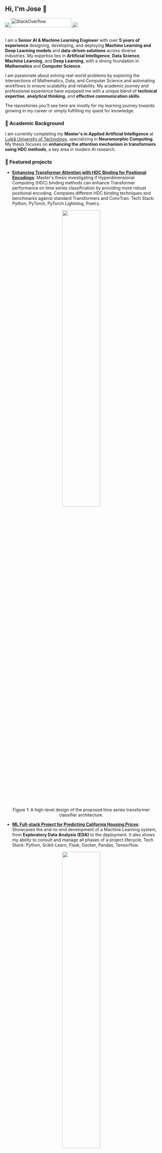<!--
Some ideas to get started:

- 🔭 I’m currently working on ...
- 🌱 I’m currently learning ...
- 👯 I’m looking to collaborate on ...
- 🤔 I’m looking for help with ...
- 💬 Ask me about ...
- 📫 How to reach me: ...
- ⚡ Fun fact: ...
-->

## Hi, I'm Jose 👋

 <!-- LinkedIn Contact -->
  <a href="https://www.linkedin.com/in/jose-juan-peña-gómez-4b81971a9" target="_blank">
    <img src="https://img.shields.io/badge/-JOSE%20JUAN%20PENA%20GOMEZ-blue?style=for-the-badge&logo=Linkedin&logoColor=white"/>
  </a>

 <!-- Stack Overflow badge -->
 <a href="https://stackoverflow.com/users/16984181/jose" target="_blank">
  <img alt="StackOverflow" src="https://stackoverflow-badge.vercel.app/?userID=16984181" width="200" height="30"/>
</a>
  
<!-- Second GitHub Account -->
  <a href="https://www.github.com/joseJuanWSB/">
    <img src="https://img.shields.io/badge/JoseJuanWSB-secondary-4183C4?logo=github&style=social"/>
  </a>

</br>
</br>

I am a **Senior AI & Machine Learning Engineer** with over **5 years of experience** designing, developing, and deploying **Machine Learning and Deep Learning models** and **data-driven solutions** across diverse industries. My expertise lies in **Artificial Intelligence**, **Data Science**, **Machine Learning**, and **Deep Learning**, with a strong foundation in **Mathematics** and **Computer Science**.

I am passionate about solving real-world problems by exploring the intersections of Mathematics, Data, and Computer Science and automating workflows to ensure scalability and reliability. My academic journey and professional experience have equipped me with a unique blend of **technical expertise**, **analytical thinking**, and **effective communication skills**.

The repositories you'll see here are mostly for my learning journey towards growing in my career or simply fulfilling my quest for knowledge.

### 🔬 Academic Background

I am currently completing my **Master's in Applied Artificial Intelligence** at [Luleå University of Technology](https://www.ltu.se/), specializing in **Neuromorphic Computing**. 
My thesis focuses on **enhancing the attention mechanism in transformers using HDC methods**, a key area in modern AI research.

### 🌟 Featured projects

- **[Enhancing Transformer Attention with HDC Binding for Positional Encodings](https://github.com/JoseJuan98/transformer-attention-with-hdc-binding)**: Master's thesis investigating if Hyperdimensional Computing (HDC) binding methods can enhance Transformer performance on time series classification by providing more robust positional encoding. Compares different HDC binding techniques and benchmarks against standard Transformers and ConvTran. Tech Stack: Python, PyTorch, PyTorch Lightning, Poetry.
<div align="center">
    <img src="https://github.com/JoseJuan98/transformer-attention-with-hdc-binding/blob/master/docs/diagrams/Model_Blocks.png?raw=true" width="50%" height="50%"/>
    <p style="text-align: center">Figure 1: A high-level design of the proposed time series transformer classifier architecture.</p>
 </div>

- **[ML Full-stack Project for Predicting California Housing Prices](https://github.com/JoseJuan98/ml-regression-project-california-housing)**: Showcases the end-to-end development of a Machine Learning system, from **Exploratory Data Analysis (EDA)** to the deployment. It also shows my ability to consult and manage all phases of a project lifecycle. Tech Stack: Python, Scikit-Learn, Flask, Docker, Pandas, Tensorflow.
<div align="center">
    <img src="https://github.com/JoseJuan98/ml-regression-project-california-housing/blob/master/artifacts/plots/population_density_and_price.png?raw=true" width="50%" height="50%"/>
    <p style="text-align: center">Figure 2: Population Density and Housing Price by Geographic Area</p>
 </div>

- **[Stock Price Prediction](https://github.com/JoseJuan98/stock-price-prediction)**: Developed predictive models for forecasting stock prices using **multivariate time series analysis** and **feature engineering**. Tech Stack: Python, PyTorch, Pandas, Scikit-Learn, PyTorch Lightning.

<div align="center">
    <img alt="" src="https://github.com/JoseJuan98/stock-price-prediction/blob/master/docs/img/forecast/GBM_Model_forecast.png?raw=true" width="80%" height="60%"/>
    <p style="text-align: center"> Figure 3: Forecast of the Stock Price using Gradient Boosting Machine</p>
</div>

- **[Computer Vision for Classification Experiments](https://github.com/JoseJuan98/computer-vision-classification-experiments)**: Conducted experiments with **Convolutional Neural Networks (CNNs)** to analyze the impact of parameters, feature extraction, and transfer learning. Tech Stack: Python, PyTorch, Torchvision, PyTorch Lightning.

<div align="center">
    <img src="https://github.com/JoseJuan98/computer-vision-classification-experiments/blob/master/docs/plots/metrics_alexnet_fine_tuning.png?raw=true" width="50%" height="50%"/>
    <p style="text-align: center">Figure 4: Metrics for AlexNet fine-tuning</p>
</div>

- **[Real-Time Detection System](https://github.com/JoseJuan98/real-time-detection-system)**: Built a real-time object detection system using **YOLOv11**, **OpenCV**, and **Faster R-CNN** for decoy filtering and localization. Tech Stack: Python, TensorFlow, OpenCV, PyTorch, Torchvision, Scikit-Image.

<div align="center">
    <img alt="" src="https://github.com/JoseJuan98/real-time-detection-system/blob/master/docs/img/faster_rcnn_experiment/with_decoy_filtering_and_3d_pos.png?raw=true" width="80%" height="50%"/>
    <p style="text-align: center"> Figure 5: Object detection, decoy filtering and 3D position estimation using Depth images
</p>
</div>

- **[Neuromorphic Computing for Spoken Digits Detection](https://github.com/JoseJuan98/neuromorphic-computing-spoken-digits-detection)**: Implemented a **Spiking Neural Network (SNN)** for classifying spoken digits using the **Spiking Heidelberg Digits (SHD)** dataset. Tech Stack: Python, SNNTorch, PyTorch, Tonic.

<div align="center">
    <img alt="" src="https://github.com/JoseJuan98/neuromorphic-computing-spoken-digits-detection/blob/master/docs/img/digit_samples.png?raw=true" width="50%" height="40%"/>
    <p style="text-align: center"> Figure 6: Samples of Spoken Digits</p>
</div>

- **[EEG Spiking Neural Network Project](https://github.com/JoseJuan98/eeg-spinking-neural-network)**: Developed a system for classifying brain signals using **Electroencephalogram (EEG)** data and **Spiking Neural Networks (SNNs)**. This project explores the intersection of **neuroscience** and **machine learning**, leveraging the temporal dynamics of spiking neurons to process EEG signals effectively. Tech Stack: Python, SNNTorch, PyTorch, Tonic.

<div align="center">
    <img alt="" src="https://github.com/JoseJuan98/eeg-spinking-neural-network/blob/master/docs/img/components_heatmap.png?raw=true" width="50%" height="50%"/>
    <p style="text-align: center"> Figure 7: Components Heatmap of EEG signals</p>
</div>

- **[Scratch DNN](https://github.com/JoseJuan98/scratch-nn)**: Built a Python library for creating simple **Deep Neural Networks (DNNs)** from scratch using only **NumPy**. This project was designed to deepen my understanding of the fundamental concepts behind neural networks and provide a foundation for building production-ready libraries..

- **[Statistical Rethinking](https://github.com/JoseJuan98/statistical-rethinking)**: A repository dedicated to practicing **Bayesian Statistics** using Python libraries, inspired by the book _Statistical Rethinking_ by Richard McElreath. This project focuses on applying Bayesian methods to real-world problems and understanding probabilistic modeling.


### 🛠️ Skills & Expertise

#### Core Competencies:
- **Machine Learning & Deep Learning**: Proficient in frameworks like TensorFlow, Keras, and PyTorch.
- **Data Science**: Expertise in Python, Pandas, NumPy, Scikit-Learn, and statistical modeling.
- **Big Data & Data Engineering**: Hands-on experience with Spark, Delta Lake, and Kafka.
- **MLOps & DataOps**: Skilled in automating workflows with CI/CD pipelines, Docker, and MLflow.
- **Cloud Computing**: Proficient in AWS SageMaker, AWS, Azure, and Databricks.
- **Software Development**: Experienced in building scalable microservices with Flask, and FastAPI.

#### Tools & Technologies:
- **Programming Languages**: Python, Scala, SQL, Bash.
- **Databases**: Snowflake, MSSQL, NoSQL, MySQL, Postgres.
- **Version Control**: Git (GitHub, GitLab, Azure DevOps, BitBucket).
- **Operating Systems and Virtualization**: Linux (administration and scripting), Docker and Kubernetes.

### 💼 Work Experience

I have worked across diverse industries, delivering impactful solutions in **AI**, **Data Science**, and **MLOps**. My professional highlights include:
- Designing scalable **microservices architectures** and **predictive services**.
- Building **ETL pipelines** for Big Data processing using **Spark** and **Delta Lake**.
- Automating workflows with **CI/CD pipelines** and deploying models in **cloud environments** (AWS, Azure).
- Collaborating with cross-functional teams to promote **best practices** in development and testing.

For more details, visit my [LinkedIn profile](https://www.linkedin.com/in/jose-juan-pena-gomez/).

## 📖 Topics I've Explored and Learnt About

I am a continuous learner, constantly expanding my knowledge in **Artificial Intelligence**, **Machine Learning**, and related fields. Below are some of the key topics I’ve studied and applied:

- **LLM Application Development and Prompt Engineering** (✔️ Completed)
	- Explored **Prompt Engineering** techniques for **Large Language Models (LLMs)** through courses offered by [DeepLearning.AI](https://www.deeplearning.ai/short-courses/langchain-for-llm-application-development/).
	- Applied these techniques to enhance the performance of **LLM-based applications** in document analysis, **Retrieval Augmented Generation (RAG)** and others.
- **Deep Learning Architectures and Applications** (✔️ Completed)
	- Studied advanced **Deep Learning architectures** such as:
	    - **Convolutional Neural Networks (CNNs)** for **Computer Vision** tasks.
	    - **Long Short-Term Memory (LSTM)** networks for **sequence modeling**.
	    - **Encoder-Decoder** architectures for **sequence-to-sequence tasks**.
	    - **Transformers** for **NLP** tasks.
	- Gained insights into **Computer Vision** and **Natural Language Processing (NLP)** through:
	    - The [Deep Learning online book](https://www.deeplearningbook.org/) by **MIT Press**.
	    - _[Hands-On Machine Learning with Scikit-Learn, Keras, and TensorFlow](https://www.oreilly.com/library/view/hands-on-machine-learning/9781492032632/)_ by **Aurélien Géron**.
	- Applied these architectures in projects like **real-time object detection**, **stock price prediction**, and **spoken digit classification**.
- **Neuromorphic Computing** (✔️ Completed)
	- Delving into the field of **Neuromorphic Computing**, inspired by the [Neural Dynamics](https://neuronaldynamics.epfl.ch/) book by **Cambridge University Press**.
	- Practiced implementing **Spiking Neural Networks (SNNs)** using **SNNTorch tutorials**.
	- Explored applications of SNNs in projects like:
	    - **EEG signal classification**.
	    - **Spoken digit recognition** using the **Spiking Heidelberg Digits (SHD)** dataset.
	- Focused on understanding the biological plausibility of neural models and their potential for **low-power AI systems**.
- **Mix Marketing Modeling with Bayesian Statistics** (✔️ Completed)
	- Applied **Bayesian Statistics** to marketing data for **mix modeling** and **decision-making**.
	- **Note**: This work is related to my professional projects and cannot be shared publicly.
- **Bayesian Statistics** (⏸️ Paused)
	- Studied probabilistic modeling and inference through the book _[Statistical Rethinking](https://www.routledge.com/Statistical-Rethinking-A-Bayesian-Course-with-Examples-in-R-and-STAN/McElreath/p/book/9780367139919)_.
	- Practiced exercises and examples in Python using libraries like **PyMC3** and **ArviZ**.
	- [Progress Repository](https://github.com/JoseJuan98/Statistical_Rethinking_Exercices).
- **Time Series Analysis** (✔️ Completed)
	- Explored **time series forecasting** and **feature engineering** using resources from this [awesome repository](https://github.com/cuge1995/awesome-time-series#Theory-Resource).
	- Applied these techniques in professional projects (unfortunately, not publicly shareable).
- **Neural Networks and Deep Learning** (✔️ Completed)
	- Completed the [Deep Learning Specialization](https://www.coursera.org/specializations/deep-learning) on Coursera.
	- Gained hands-on experience with **Linear Algebra**, **Convolutional Neural Networks (CNNs)**, and **Recurrent Neural Networks (RNNs)**.
	- [Progress Repository](https://github.com/JoseJuan98/DeepLearning_Projects).
- **Data Engineering with Apache Spark and Delta Lakes** (✔️ Completed)
	- Earned the **Data Engineer Professional Certificate** from [Databricks](https://academy.databricks.com/data-engineer).
	- Built scalable **ETL pipelines** and **data models** to support **Data Science** projects.
- **MLOps, DevOps, and AWS SageMaker** (✔️ Completed)
	- Designed and implemented **CI/CD pipelines** for automating model deployment and monitoring.
	- Applied **MLOps best practices** in real-world projects to ensure scalability and reliability.
- **Cloud Computing and CI/CD Tools** (✔️ Completed)
	- Proficient in **AWS**, **Azure**, and tools like **GitHub Actions**, **Azure DevOps**, and **AWS CodePipeline**.
	- Automated workflows for **testing**, **delivery**, and **deployment**.

### 📫 Let's Connect!

Feel free to reach out to me for collaborations, consulting, or just to chat about AI, Data Science, Deep Learning and Machine Learning!
